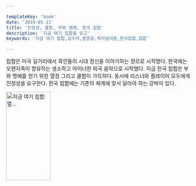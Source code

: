 ```yaml
---

templateKey: 'book'
date: '2019-05-11'
title: '진정성, 쿨함, 부와 명예, 한국 힙합'
description: '지금 여기 힙합을 읽고'
keywords: '지금 여기 힙합,김수아,홍종윤,북저널리즘,한국힙합,힙합'

---
```


힙합은 미국 길거리에서 흑인들이 시대 정신을 이야기하는 장르로 시작했다. 한국에는 오렌지족이 향유하는 생소하고 마이너한 외국 음악으로 시작했다. 지금 한국 힙합은 부와 명예를 얻기 위한 열정 그리고 쿨함이 가득하다. 동시에 리스너와 플레이어 모두에게 진정성을 요구한다. 한국 힙합에는 기존의 체계에 맞서 달라야 하는 강박이 있다.

<a href="https://coupa.ng/bhaa5A" target="_blank"><img src="https://static.coupangcdn.com/image/affiliate/banner/3b009d310b5f6ee2c1eb84759baea884@2x.jpg" alt="지금 여기 힙합:열..." width="120" height="240"></a>